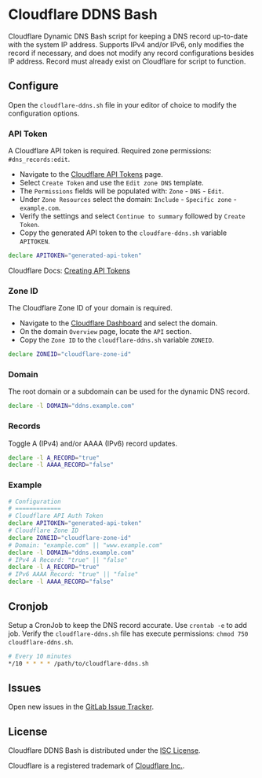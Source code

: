# Cloudflare DDNS Bash
Cloudflare Dynamic DNS Bash script for keeping a DNS record up-to-date with the system IP address. Supports IPv4 and/or IPv6, only modifies the record if necessary, and does not modify any record configurations besides IP address. Record must already exist on Cloudflare for script to function.

## Configure
Open the `cloudflare-ddns.sh` file in your editor of choice to modify the configuration options.

### API Token
A Cloudflare API token is required. Required zone permissions: `#dns_records:edit`.

+ Navigate to the [Cloudflare API Tokens](https://dash.cloudflare.com/profile/api-tokens) page.
+ Select `Create Token` and use the `Edit zone DNS` template.
+ The `Permissions` fields will be populated with: `Zone` - `DNS` - `Edit`.
+ Under `Zone Resources` select the domain: `Include` - `Specific zone` - `example.com`.
+ Verify the settings and select `Continue to summary` followed by `Create Token`.
+ Copy the generated API token to the `cloudfare-ddns.sh` variable `APITOKEN`.

```bash
declare APITOKEN="generated-api-token"
```

Cloudflare Docs: [Creating API Tokens](https://developers.cloudflare.com/api/tokens/create/)

### Zone ID
The Cloudflare Zone ID of your domain is required.

+ Navigate to the [Cloudflare Dashboard](https://dash.cloudflare.com/) and select the domain.
+ On the domain `Overview` page, locate the `API` section.
+ Copy the `Zone ID` to the `cloudflare-ddns.sh` variable `ZONEID`.

```bash
declare ZONEID="cloudflare-zone-id"
```

### Domain
The root domain or a subdomain can be used for the dynamic DNS record.

```bash
declare -l DOMAIN="ddns.example.com"
```

### Records
Toggle A (IPv4) and/or AAAA (IPv6) record updates.

```bash
declare -l A_RECORD="true"
declare -l AAAA_RECORD="false"
```

### Example

```bash
# Configuration
# =============
# Cloudflare API Auth Token
declare APITOKEN="generated-api-token"
# Cloudflare Zone ID
declare ZONEID="cloudflare-zone-id"
# Domain: "example.com" || "www.example.com"
declare -l DOMAIN="ddns.example.com"
# IPv4 A Record: "true" || "false"
declare -l A_RECORD="true"
# IPv6 AAAA Record: "true" || "false"
declare -l AAAA_RECORD="false"
```

## Cronjob
Setup a CronJob to keep the DNS record accurate. Use `crontab -e` to add job.
Verify the `cloudflare-ddns.sh` file has execute permissions: `chmod 750 cloudflare-ddns.sh`.

```bash
# Every 10 minutes
*/10 * * * * /path/to/cloudflare-ddns.sh
```

## Issues
Open new issues in the [GitLab Issue Tracker](https://gitlab.com/whateverbits/cloudflare-ddns-bash/-/issues).

## License
Cloudflare DDNS Bash is distributed under the [ISC License](https://gitlab.com/whateverbits/cloudflare-ddns-bash/-/blob/main/LICENSE).

Cloudflare is a registered trademark of [Cloudflare Inc.](https://cloudflare.com/).
